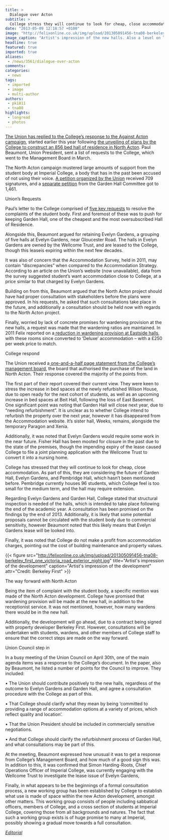 ```yaml
---
title: >
  Dialogue over Acton
subtitle: >
  College stress they will continue to look for cheap, close accommodation Structural inspection of Evelyn Gardens and Garden Hall Garden removed from website with Paragon and Xenia remaining Working group of staff and students set up for Acton development
date: "2013-05-09 12:18:57 +0100"
image: "http://felixonline.co.uk/img/upload/201305091456-tna08-berkeley_first_one_victoria_road_exterior_day.jpg"
image_caption: "Artist's impression of the new halls. Also a level on The Sims 5, maybe..."
headline: true
featured: true
imported: true
aliases:
 - /news/3561/dialogue-over-acton
comments:
categories:
 - news
tags:
 - imported
 - image
 - multi-author
authors:
 - pk1811
 - tna08
highlights:
 - longread
 - photos
---
```


[The Union has replied to the College’s response to the Against Acton campaign](https://www.imperialcollegeunion.org/your-union/how-were-run/committees/12-13/Union_Council/file/1892), started earlier this year following [the unveiling of plans by the College to construct an 856 bed hall of residence in North Acton](http://felixonline.co.uk/news/3347/anger-over-new-halls/). Paul Beaumont, Union President, sent a list of requests to the College, which went to the Management Board in March.

The North Acton campaign mustered large amounts of support from the student body at Imperial College, a body that has in the past been accused of not using their voice. [A petition organized by the Union](https://union.ic.ac.uk/presidents/againstacton/) received 709 signatures, and a [separate petition](http://www.change.org/petitions/imperial-college-save-garden-hall) from the Garden Hall Committee got to 1,461.

Union’s Requests

Paul’s letter to the College comprised of [five key requests](http://felixonline.co.uk/news/3354/union-requests-to-college/) to resolve the complaints of the student body. First and foremost of these was to push for keeping Garden Hall, one of the cheapest and the most oversubscribed Hall of Residence.

Alongside this, Beaumont argued for retaining Evelyn Gardens, a grouping of five halls at Evelyn Gardens, near Gloucester Road. The halls in Evelyn Gardens are owned by the Wellcome Trust, and are leased to the College, though this leaseis expiring within the next few decades.

It was also of concern that the Accommodation Survey, held in 2011, may contain “discrepancies” when compared to the Accommodation Strategy. According to an article on the Union’s website (now unavailable), data from the survey suggested student’s want accommodation close to College, at a price similar to that charged by Evelyn Gardens.

Building on from this, Beaumont argued that the North Acton project should have had proper consultation with stakeholders before the plans were approved. In his requests, he asked that such consultations take place in the future, and additionally a consultation should be held now with regards to the North Acton project.

Finally, worried by lack of concrete promises for wardening provision at the new halls, a request was made that the wardening ratios are maintained. In 2011 Felix reported on a[ reduction in wardening provision at Eastside halls](http://felixonline.co.uk/news/1250/reduction-in-subwarden-numbers/), with these rooms since converted to ‘Deluxe’ accommodation – with a £250 per week price to match.

College respond

The Union received a[ one-and-a-half page statement from the College’s management board](https://www.imperialcollegeunion.org/your-union/campaigns/accommodation/colleges-response), the board that authorised the purchase of the land in North Acton. Their response covered the majority of the points from.

The first part of their report covered their current view. They were keen to stress the increase in bed spaces at the newly refurbished Wilson House, due to open ready for the next cohort of students, as well as an upcoming increase in bed spaces at Beit Hall, following the loss of East Basement.
 One significant point was noting that Garden Hall will close next year, due to “needing refurbishment”. It is unclear as to whether College intend to refurbish the property over the next year, however it has disappeared from the Accommodation website. It’s sister hall, Weeks, remains, alongside the temporary Paragon and Xenia.

Additionally, it was noted that Evelyn Gardens would require some work in the near future. Fisher Hall has been mooted for closure in the past due to the state of the premises, though the impending expiry of the lease caused College to file a joint planning application with the Wellcome Trust to convert it into a nursing home.

College has stressed that they will continue to look for cheap, close accommodation. As part of this, they are considering the future of Garden Hall, Evelyn Gardens, and Pembridge Hall, which hasn’t been mentioned before. Pembridge currently houses 96 students, which College feel is too small for the medium term, and the hall may require extension.

Regarding Evelyn Gardens and Garden Hall, College stated that structural inspection is needed of the halls, which is intended to take place following the end of the academic year. A consultation has been promised on the findings by the end of 2013. Additionally, it is likely that some potential proposals cannot be circulated with the student body due to commercial sensitivity, however Beaumont noted that this likely means that Evelyn Gardens lease will be looked into.

Finally, it was noted that College do not make a profit from accommodation charges, pointing out the cost of building maintenance and property values.

{{< figure src="http://felixonline.co.uk/img/upload/201305091456-tna08-berkeley_first_one_victoria_road_exterior_night.jpg" title="Artist's impression of the development" caption="Artist's impression of the development" attr="Credit: Berkeley First" >}}

The way forward with North Acton

Being the item of complaint with the student body, a specific mention was made of the North Acton development. College have promised that wardening provision will be made at the new hall, in addition to the receptionist service. It was not mentioned, however, how many wardens there would be in the new hall.

Additionally, the development will go ahead, due to a contract being signed with property developer Berkeley First. However, consultations will be undertaken with students, wardens, and other members of College staff to ensure that the correct steps are made on the way forward.

Union Council step in

In a busy meeting of the Union Council on April 30th, one of the main agenda items was a response to the College’s document. In the paper, also by Beaumont, he listed a number of points for the Council to improve. They included:

• The Union should contribute positively to the new halls, regardless of the outcome to Evelyn Gardens and Garden Hall, and agree a consultation procedure with the College as part of this.

• That College should clarify what they mean by being ‘committed to providing a range of accommodation options at a variety of prices, which reflect quality and location’.

• That the Union President should be included in commercially sensitive negotiations.

• And that College should clarify the refurbishment process of Garden Hall, and what consultations may be part of this.

At the meeting, Beaumont expressed how unusual it was to get a response from College’s Management Board, and how much of a good sign this was. In addition to this, it was confirmed that Simon Harding-Roots, Chief Operations Officer of Imperial College, was currently engaging with the Wellcome Trust to investigate the lease issue of Evelyn Gardens,

Finally, in what appears to be the beginnings of a formal consultation process, a new working group has been established by College to establish what use is made of space within the new Acton development, amongst other matters. This working group consists of people including sabbatical officers, members of College, and a cross section of students at Imperial College, covering those from all backgrounds and natures. The fact that such a working group exists is of huge promise to many at Imperial, possibly showing a gradual move towards a full consultation.

_[Editorial](http://felixonline.co.uk/comment/3562/examining-hope/)_
